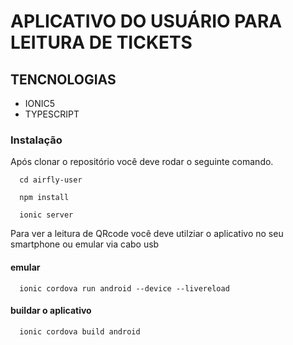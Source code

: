 # APLICATIVO DO USUÁRIO PARA LEITURA DE TICKETS

## TENCNOLOGIAS

 - IONIC5
 - TYPESCRIPT
 
### Instalação 
  
  Após clonar o repositório você deve rodar o seguinte comando.

 ```shell
   cd airfly-user

   npm install
   
   ionic server
 ```
  Para ver a leitura de QRcode você deve utilziar o aplicativo no seu smartphone ou emular via cabo usb
  
  #### emular
  
  ```shell
    ionic cordova run android --device --livereload
  ```
  
  #### buildar o aplicativo
  
  ```shell
    ionic cordova build android
  ```
